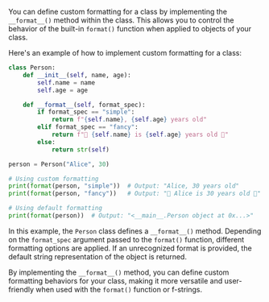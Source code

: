 You can define custom formatting for a class by implementing the `__format__()` method within the class. This allows you to control the behavior of the built-in `format()` function when applied to objects of your class.

Here's an example of how to implement custom formatting for a class:

```python
class Person:
    def __init__(self, name, age):
        self.name = name
        self.age = age

    def __format__(self, format_spec):
        if format_spec == "simple":
            return f"{self.name}, {self.age} years old"
        elif format_spec == "fancy":
            return f"🎩 {self.name} is {self.age} years old 🎂"
        else:
            return str(self)

person = Person("Alice", 30)

# Using custom formatting
print(format(person, "simple"))  # Output: "Alice, 30 years old"
print(format(person, "fancy"))   # Output: "🎩 Alice is 30 years old 🎂"

# Using default formatting
print(format(person))  # Output: "<__main__.Person object at 0x...>"
```

In this example, the `Person` class defines a `__format__()` method. Depending on the `format_spec` argument passed to the `format()` function, different formatting options are applied. If an unrecognized format is provided, the default string representation of the object is returned.

By implementing the `__format__()` method, you can define custom formatting behaviors for your class, making it more versatile and user-friendly when used with the `format()` function or f-strings.
